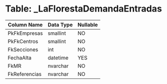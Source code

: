 # Table: _LaFlorestaDemandaEntradas

| Column Name | Data Type | Nullable |
|-------------|-----------|----------|
| PkFkEmpresas | smallint | NO |
| PkFkCentros | smallint | NO |
| FkSecciones | int | NO |
| FechaAlta | datetime | YES |
| FkMR | nvarchar | NO |
| FkReferencias | nvarchar | NO |
